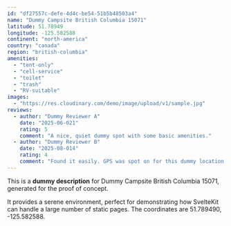 ```yaml
---
id: "df27557c-defe-4d4c-be54-51b5b48503a4"
name: "Dummy Campsite British Columbia 15071"
latitude: 51.78949
longitude: -125.582588
continent: "north-america"
country: "canada"
region: "british-columbia"
amenities:
  - "tent-only"
  - "cell-service"
  - "toilet"
  - "trash"
  - "RV-suitable"
images:
  - "https://res.cloudinary.com/demo/image/upload/v1/sample.jpg"
reviews:
  - author: "Dummy Reviewer A"
    date: "2025-06-021"
    rating: 5
    comment: "A nice, quiet dummy spot with some basic amenities."
  - author: "Dummy Reviewer B"
    date: "2025-08-014"
    rating: 4
    comment: "Found it easily. GPS was spot on for this dummy location."
---
```


This is a **dummy description** for Dummy Campsite British Columbia 15071, generated for the proof of concept.

It provides a serene environment, perfect for demonstrating how SvelteKit can handle a large number of static pages. The coordinates are 51.789490, -125.582588.
